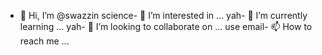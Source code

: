 - 👋 Hi, I’m @swazzin
science- 👀 I’m interested in ...
yah- 🌱 I’m currently learning ...
yah- 💞️ I’m looking to collaborate on ...
use email- 📫 How to reach me ...

<!---
swazzin/swazzin is a ✨ special ✨ repository because its `README.md` (this file) appears on your GitHub profile.
You can click the Preview link to take a look at your changes.
--->
